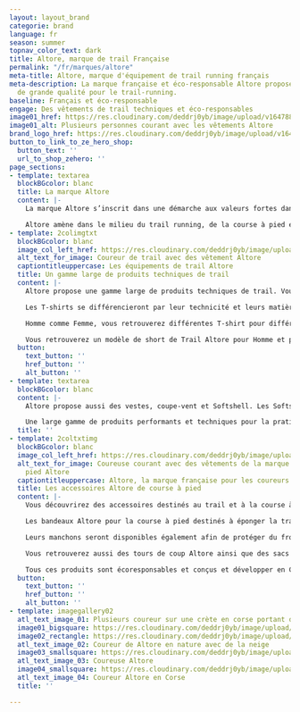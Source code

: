 ```yaml
---
layout: layout_brand
categorie: brand
language: fr
season: summer
topnav_color_text: dark
title: Altore, marque de trail Française
permalink: "/fr/marques/altore"
meta-title: Altore, marque d'équipement de trail running français
meta-description: La marque française et éco-responsable Altore propose des équipement
  de grande qualité pour le trail-running.
baseline: Français et éco-responsable
engage: Des vêtements de trail techniques et éco-responsables
image01_href: https://res.cloudinary.com/deddrj0yb/image/upload/v1647881583/website/Altore/245103264_408743243959932_1030052120039821547_n.jpg
image01_alt: Plusieurs personnes courant avec les vêtements Altore
brand_logo_href: https://res.cloudinary.com/deddrj0yb/image/upload/v1647881634/website/Altore/273776542_485514956282760_5747485360429042294_n.jpg
button_to_link_to_ze_hero_shop:
  button_text: ''
  url_to_shop_zehero: ''
page_sections:
- template: textarea
  blockBGcolor: blanc
  title: La marque Altore
  content: |-
    La marque Altore s’inscrit dans une démarche aux valeurs fortes dans le monde outdoor. Un nouvel équipementier de Trail Running, fabriqué en France et Eco-conçu en France, qui a été créé en Corse en 2019 au pied du fameux GR20. Performances, techniques, épurées, vêtements légers, résistants mais surtout écoresponsables, voilà les mots qui définissent cette marque Corse. Une marque qui axe ses valeurs autour de son identité, de sa technicité de produit ainsi sur l’écoresponsabilité. C’est pourquoi, cette marque réduit son empreinte carbone en utilisant des matériaux naturels et/ou recyclés sans perdre en qualité et en performance. Les différentes fibres des équipements vont être d’origines naturelles tel que le bambou. Altore va également utiliser du polyester 100% recyclé. Chaque vêtement est alors recyclable afin de ne rien perdre de ce produit et de ne rien gaspiller. Dès cet été 2022, Altore ouvre son propre atelier de découpe et assemblage à Porto Vecchio, ce qui nous permettra de commencer à proposer des produits 100% Origine France.

    Altore amène dans le milieu du trail running, de la course à pied et du monde outdoor des équipements d'une grande qualité respectant l'environnement. L’engagement écologique se veut important chez cette marque Corse. Vous retrouverez alors une gamme technique, légère, respirant, performante et confortable pour tous vos efforts. Bien sûr, Altore est Corse, son identité est importante et ses produits sont authentiques et montagnards.
- template: 2colimgtxt
  blockBGcolor: blanc
  image_col_left_href: https://res.cloudinary.com/deddrj0yb/image/upload/v1650358188/website/Altore/t%C3%A9l%C3%A9chargement_3.webp
  alt_text_for_image: Coureur de trail avec des vêtement Altore
  captiontitleuppercase: Les équipements de trail Altore
  title: Un gamme large de produits techniques de trail
  content: |-
    Altore propose une gamme large de produits techniques de trail. Vous trouverez donc des T-shirts manches courtes, des T-shirts manches longues, des collants, des vestes, des débardeurs, des cuissards pour la pratique du trail et la course à pied pour homme et pour femme.

    Les T-shirts se différencieront par leur technicité et leurs matières. Ceux qui seront plus techniques et performants seront alors plus près du corps tel une seconde peau en se faisant oublier. Vous retrouverez des T-shirts plus amples mais toujours techniques composé de fibres de bambou et de polyester 100% recyclé. Les T-shirts de Trail Altore sont idéales pour les sorties courtes comme longues, par temps chaud voir très chaud aux températures plus fraîches.

    Homme comme Femme, vous retrouverez différentes T-shirt pour différentes utilisations et technicités. Altore propose également une gamme de débardeurs pour les entraînements sous un soleil plus chaud et être encore plus légers.

    Vous retrouverez un modèle de short de Trail Altore pour Homme et pour Femme avec des coloris différents. Un short très léger et technique, flottant et plus court pour une liberté optimale de mouvement.
  button:
    text_button: ''
    href_button: ''
    alt_button: ''
- template: textarea
  blockBGcolor: blanc
  content: |-
    Altore propose aussi des vestes, coupe-vent et Softshell. Les Softshell et vestes légères homme et femmes sont parfaites pour la pratique par temps frais tout étant très respirant, légères et surtout performantes. Les coupe-vent Altore sont ultras light et également déperlants composées d'une capuche.

    Une large gamme de produits performants et techniques pour la pratique de la course à pied en plaine comme en montagne. Des produits uniques au style épuré.
  title: ''
- template: 2coltxtimg
  blockBGcolor: blanc
  image_col_left_href: https://res.cloudinary.com/deddrj0yb/image/upload/v1650358171/website/Altore/t%C3%A9l%C3%A9chargement_4.webp
  alt_text_for_image: Coureuse courant avec des vêtements de la marque de course à
    pied Altore
  captiontitleuppercase: Altore, la marque française pour les coureurs
  title: Les accessoires Altore de course à pied
  content: |-
    Vous découvrirez des accessoires destinés au trail et à la course à pied.

    Les bandeaux Altore pour la course à pied destinés à éponger la transpiration, tenir les cheveux pour la course à pied comme la pratique d'autres sports. Vous retrouverez également les casquettes. Elles seront mixtes comme pour les bandeaux.

    Leurs manchons seront disponibles également afin de protéger du froid, des UV, de la chaleur et de favoriser la circulation sanguine.

    Vous retrouverez aussi des tours de coup Altore ainsi que des sacs de sport afin de transporter toutes vos affaires.

    Tous ces produits sont écoresponsables et conçus et développer en Corse.
  button:
    text_button: ''
    href_button: ''
    alt_button: ''
- template: imagegallery02
  atl_text_image_01: Plusieurs coureur sur une crète en corse portant du Altore
  image01_bigsquare: https://res.cloudinary.com/deddrj0yb/image/upload/v1650358189/website/Altore/t%C3%A9l%C3%A9chargement_1.webp
  image02_rectangle: https://res.cloudinary.com/deddrj0yb/image/upload/v1650358193/website/Altore/t%C3%A9l%C3%A9chargement.webp
  atl_text_image_02: Coureur de Altore en nature avec de la neige
  image03_smallsquare: https://res.cloudinary.com/deddrj0yb/image/upload/v1650372462/website/Altore/Altore-2021-SD_FOCUS-OUTDOOR-0099.webp
  atl_text_image_03: Coureuse Altore
  image04_smallsquare: https://res.cloudinary.com/deddrj0yb/image/upload/v1650372466/website/Altore/Altore-2021-SD_FOCUS-OUTDOOR-0021.webp
  atl_text_image_04: Coureur Altore en Corse
  title: ''

---
```

